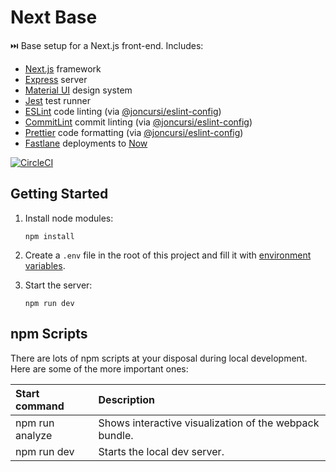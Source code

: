 # Next Base

⏭️ Base setup for a Next.js front-end. Includes:

* [Next.js](https://nextjs.org/) framework
* [Express](https://expressjs.com/) server
* [Material UI](https://material-ui.com/) design system
* [Jest](https://jestjs.io/) test runner
* [ESLint](https://eslint.org/) code linting (via
[@joncursi/eslint-config](https://github.com/joncursi/eslint-config))
* [CommitLint](https://commitlint.js.org/) commit linting (via
[@joncursi/eslint-config](https://github.com/joncursi/eslint-config))
* [Prettier](https://prettier.io/) code formatting (via
[@joncursi/eslint-config](https://github.com/joncursi/eslint-config))
* [Fastlane](https://fastlane.tools/) deployments to [Now](https://zeit.co/)

[![CircleCI](https://circleci.com/gh/joncursi/next-base.svg?style=shield)](https://circleci.com/gh/joncursi/next-base)

## Getting Started

1. Install node modules:

    ```shell
    npm install
    ```

2. Create a `.env` file in the root of this project and fill it with
[environment variables](https://github.com/joncursi/next-base/blob/master/.env.example).

3. Start the server:

    ```shell
    npm run dev
    ```

## npm Scripts

There are lots of npm scripts at your disposal during local development.
Here are some of the more important ones:

| Start command          | Description                                            |
|:---------------------- |:------------------------------------------------------ |
| npm run analyze        | Shows interactive visualization of the webpack bundle. |
| npm run dev            | Starts the local dev server.                           |
